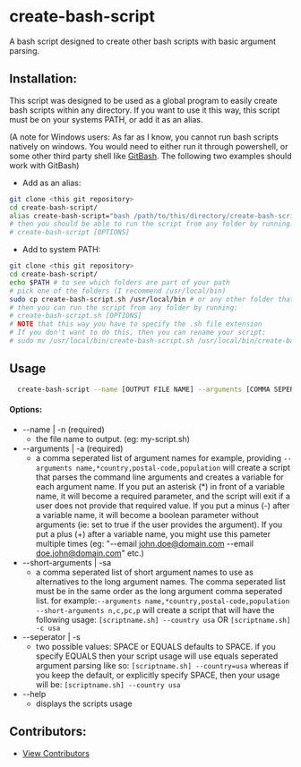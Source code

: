 # create-bash-script
A bash script designed to create other bash scripts with basic argument parsing.

## Installation:

This script was designed to be used as a global program to easily create
bash scripts within any directory. If you want to use it this way, this script must be on your systems PATH, or add it as an alias.

(A note for Windows users: As far as I know, you cannot run bash scripts natively on windows. You would need to either run it through powershell, or some other third party shell like [GitBash](https://git-scm.com/downloads).
The following two examples should work with GitBash)

- Add as an alias:
```sh
git clone <this git repository>
cd create-bash-script/
alias create-bash-script="bash /path/to/this/directory/create-bash-script/create-bash-script.sh"
# then you should be able to run the script from any folder by running:
# create-bash-script [OPTIONS]
```

- Add to system PATH:
```sh
git clone <this git repository>
cd create-bash-script/
echo $PATH # to see which folders are part of your path
# pick one of the folders (I recommend /usr/local/bin)
sudo cp create-bash-script.sh /usr/local/bin # or any other folder thats part of your PATH
# then you can run the script from any folder by running:
# create-bash-script.sh [OPTIONS]
# NOTE that this way you have to specify the .sh file extension
# If you don't want to do this, then you can rename your script:
# sudo mv /usr/local/bin/create-bash-script.sh /usr/local/bin/create-bash-script
```

## Usage

```sh
  create-bash-script --name [OUTPUT FILE NAME] --arguments [COMMA SEPERATED LIST]
```

#### Options:
  - --name | -n (required)
    - the file name to output. (eg: my-script.sh)
  - --arguments | -a (required)
    - a comma seperated list of argument names
    for example, providing `--arguments name,*country,postal-code,population`
    will create a script that parses the command line arguments and creates a
    variable for each argument name.
    If you put an asterisk (*) in front of a variable name, it will become a required parameter, and the script will exit if a user does not provide that required value.
    If you put a minus (-) after a variable name, it will become a boolean parameter without arguments (ie: set to true if the user provides the argument).
    If you put a plus (+) after a variable name, you might use this pameter multiple times (eg: "--email john.doe@domain.com --email doe.john@domain.com" etc.)
  - --short-arguments | -sa
    - a comma seperated list of short argument names to use
    as alternatives to the long argument names. The comma seperated list must be in the same order as the long argument comma seperated list.
    for example:`--arguments name,*country,postal-code,population --short-arguments n,c,pc,p` will create a script that will have the following usage: `[scriptname.sh] --country usa` OR `[scriptname.sh] -c usa`
  - --seperator | -s
    - two possible values: SPACE or EQUALS
    defaults to SPACE. if you specify EQUALS then your script usage will use equals seperated argument parsing like so: `[scriptname.sh] --country=usa` whereas if you keep the default, or explicitly specify SPACE, then your usage will be: `[scriptname.sh] --country usa`
  - --help
    - displays the scripts usage

## Contributors:
  - [View Contributors](https://github.com/nikita-skobov/create-bash-script/graphs/contributors)
